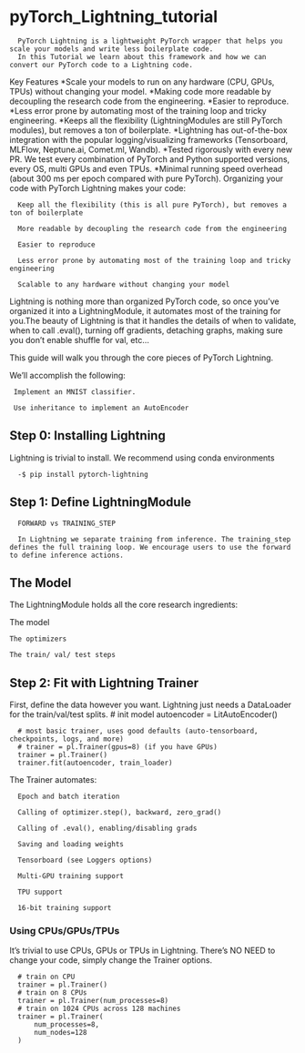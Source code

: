 # pyTorch_Lightning_tutorial
      PyTorch Lightning is a lightweight PyTorch wrapper that helps you scale your models and write less boilerplate code. 
      In this Tutorial we learn about this framework and how we can convert our PyTorch code to a Lightning code.
Key Features
      *Scale your models to run on any hardware (CPU, GPUs, TPUs) without changing your model.
      *Making code more readable by decoupling the research code from the engineering.
      *Easier to reproduce.
      *Less error prone by automating most of the training loop and tricky engineering.
      *Keeps all the flexibility (LightningModules are still PyTorch modules), but removes a ton of boilerplate.
      *Lightning has out-of-the-box integration with the popular logging/visualizing frameworks (Tensorboard, MLFlow, Neptune.ai, Comet.ml, Wandb).
      *Tested rigorously with every new PR. We test every combination of PyTorch and Python supported versions, every OS, multi GPUs and even TPUs.
      *Minimal running speed overhead (about 300 ms per epoch compared with pure PyTorch).
   Organizing your code with PyTorch Lightning makes your code:

      Keep all the flexibility (this is all pure PyTorch), but removes a ton of boilerplate

      More readable by decoupling the research code from the engineering

      Easier to reproduce

      Less error prone by automating most of the training loop and tricky engineering

      Scalable to any hardware without changing your model

Lightning is nothing more than organized PyTorch code, so once you’ve organized it into a LightningModule, it automates most of the training for you.The beauty of Lightning is that it handles the details of when to validate, when to call .eval(), turning off gradients, detaching graphs, making sure you don’t enable shuffle for val, etc…



This guide will walk you through the core pieces of PyTorch Lightning.

   We’ll accomplish the following:

     Implement an MNIST classifier.

     Use inheritance to implement an AutoEncoder
     
     
##  Step 0: Installing Lightning
  Lightning is trivial to install. We recommend using conda environments

      
      -$ pip install pytorch-lightning
## Step 1: Define LightningModule
      FORWARD vs TRAINING_STEP

      In Lightning we separate training from inference. The training_step defines the full training loop. We encourage users to use the forward to define inference actions.
## The Model
The LightningModule holds all the core research ingredients:

  The model

    The optimizers

    The train/ val/ test steps
## Step 2: Fit with Lightning Trainer
   First, define the data however you want. Lightning just needs a DataLoader for the train/val/test splits.
      # init model
      autoencoder = LitAutoEncoder()

      # most basic trainer, uses good defaults (auto-tensorboard, checkpoints, logs, and more)
      # trainer = pl.Trainer(gpus=8) (if you have GPUs)
      trainer = pl.Trainer()
      trainer.fit(autoencoder, train_loader)
      
   The Trainer automates:

      Epoch and batch iteration

      Calling of optimizer.step(), backward, zero_grad()

      Calling of .eval(), enabling/disabling grads

      Saving and loading weights

      Tensorboard (see Loggers options)

      Multi-GPU training support

      TPU support

      16-bit training support
      
 ### Using CPUs/GPUs/TPUs
   It’s trivial to use CPUs, GPUs or TPUs in Lightning. There’s NO NEED to change your code, simply change the Trainer options.

      # train on CPU
      trainer = pl.Trainer()
      # train on 8 CPUs
      trainer = pl.Trainer(num_processes=8)
      # train on 1024 CPUs across 128 machines
      trainer = pl.Trainer(
          num_processes=8,
          num_nodes=128
      )
